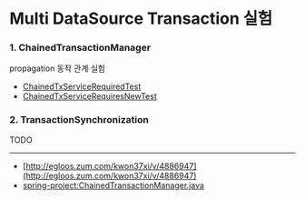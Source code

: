 # Multi DataSource Transaction 실험

### 1. ChainedTransactionManager

propagation 동작 관계 실험

- [ChainedTxServiceRequiredTest](https://github.com/kingbbode/chained-tx-manager/blob/master/src/test/java/com/github/kingbbode/chainedtxmanager/experiment/ChainedTxServiceRequiredTest.java)
- [ChainedTxServiceRequiresNewTest](https://github.com/kingbbode/chained-tx-manager/blob/master/src/test/java/com/github/kingbbode/chainedtxmanager/experiment/ChainedTxServiceRequiresNewTest.java)


### 2. TransactionSynchronization

TODO

---

- [http://egloos.zum.com/kwon37xi/v/4886947](http://egloos.zum.com/kwon37xi/v/4886947)
- [spring-project:ChainedTransactionManager.java](https://github.com/spring-projects/spring-data-commons/blob/master/src/main/java/org/springframework/data/transaction/ChainedTransactionManager.java)